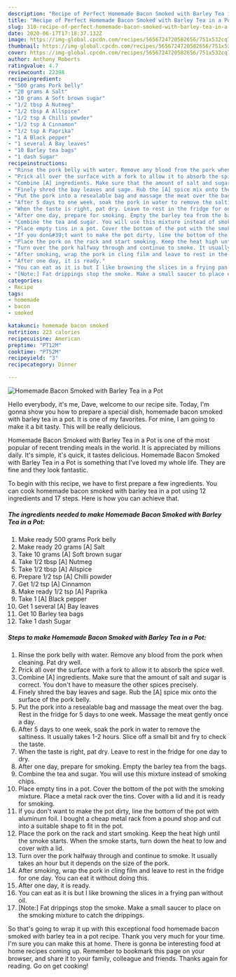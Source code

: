 ```yaml
---
description: "Recipe of Perfect Homemade Bacon Smoked with Barley Tea in a Pot"
title: "Recipe of Perfect Homemade Bacon Smoked with Barley Tea in a Pot"
slug: 310-recipe-of-perfect-homemade-bacon-smoked-with-barley-tea-in-a-pot
date: 2020-06-17T17:18:37.132Z
image: https://img-global.cpcdn.com/recipes/5656724720582656/751x532cq70/homemade-bacon-smoked-with-barley-tea-in-a-pot-recipe-main-photo.jpg
thumbnail: https://img-global.cpcdn.com/recipes/5656724720582656/751x532cq70/homemade-bacon-smoked-with-barley-tea-in-a-pot-recipe-main-photo.jpg
cover: https://img-global.cpcdn.com/recipes/5656724720582656/751x532cq70/homemade-bacon-smoked-with-barley-tea-in-a-pot-recipe-main-photo.jpg
author: Anthony Roberts
ratingvalue: 4.7
reviewcount: 22398
recipeingredient:
- "500 grams Pork belly"
- "20 grams A Salt"
- "10 grams A Soft brown sugar"
- "1/2 tbsp A Nutmeg"
- "1/2 tbsp A Allspice"
- "1/2 tsp A Chilli powder"
- "1/2 tsp A Cinnamon"
- "1/2 tsp A Paprika"
- "1 A Black pepper"
- "1 several A Bay leaves"
- "10 Barley tea bags"
- "1 dash Sugar"
recipeinstructions:
- "Rinse the pork belly with water. Remove any blood from the pork when cleaning. Pat dry well."
- "Prick all over the surface with a fork to allow it to absorb the spice well."
- "Combine [A] ingredients. Make sure that the amount of salt and sugar is correct. You don&#39;t have to measure the other spices precisely."
- "Finely shred the bay leaves and sage. Rub the [A] spice mix onto the surface of the pork belly."
- "Put the pork into a resealable bag and massage the meat over the bag. Rest in the fridge for 5 days to one week. Massage the meat gently once a day."
- "After 5 days to one week, soak the pork in water to remove the saltiness. It usually takes 1-2 hours. Slice off a small bit and fry to check the taste."
- "When the taste is right, pat dry. Leave to rest in the fridge for one day to dry."
- "After one day, prepare for smoking. Empty the barley tea from the bags."
- "Combine the tea and sugar. You will use this mixture instead of smoking chips."
- "Place empty tins in a pot. Cover the bottom of the pot with the smoking mixture. Place a metal rack over the tins. Cover with a lid and it is ready for smoking."
- "If you don&#39;t want to make the pot dirty, line the bottom of the pot with aluminum foil. I bought a cheap metal rack from a pound shop and cut into a suitable shape to fit in the pot."
- "Place the pork on the rack and start smoking. Keep the heat high until the smoke starts. When the smoke starts, turn down the heat to low and cover with a lid."
- "Turn over the pork halfway through and continue to smoke. It usually takes an hour but it depends on the size of the pork."
- "After smoking, wrap the pork in cling film and leave to rest in the fridge for one day. You can eat it without doing this."
- "After one day, it is ready."
- "You can eat as it is but I like browning the slices in a frying pan without oil."
- "[Note:] Fat drippings stop the smoke. Make a small saucer to place on the smoking mixture to catch the drippings."
categories:
- Recipe
tags:
- homemade
- bacon
- smoked

katakunci: homemade bacon smoked 
nutrition: 223 calories
recipecuisine: American
preptime: "PT12M"
cooktime: "PT52M"
recipeyield: "3"
recipecategory: Dinner

---
```



![Homemade Bacon Smoked with Barley Tea in a Pot](https://img-global.cpcdn.com/recipes/5656724720582656/751x532cq70/homemade-bacon-smoked-with-barley-tea-in-a-pot-recipe-main-photo.jpg)

Hello everybody, it's me, Dave, welcome to our recipe site. Today, I'm gonna show you how to prepare a special dish, homemade bacon smoked with barley tea in a pot. It is one of my favorites. For mine, I am going to make it a bit tasty. This will be really delicious.

Homemade Bacon Smoked with Barley Tea in a Pot is one of the most popular of recent trending meals in the world. It is appreciated by millions daily. It's simple, it's quick, it tastes delicious. Homemade Bacon Smoked with Barley Tea in a Pot is something that I've loved my whole life. They are fine and they look fantastic.




To begin with this recipe, we have to first prepare a few ingredients. You can cook homemade bacon smoked with barley tea in a pot using 12 ingredients and 17 steps. Here is how you can achieve that.

<!--inarticleads1-->

##### The ingredients needed to make Homemade Bacon Smoked with Barley Tea in a Pot:

1. Make ready 500 grams Pork belly
1. Make ready 20 grams [A] Salt
1. Take 10 grams [A] Soft brown sugar
1. Take 1/2 tbsp [A] Nutmeg
1. Take 1/2 tbsp [A] Allspice
1. Prepare 1/2 tsp [A] Chilli powder
1. Get 1/2 tsp [A] Cinnamon
1. Make ready 1/2 tsp [A] Paprika
1. Take 1 [A] Black pepper
1. Get 1 several [A] Bay leaves
1. Get 10 Barley tea bags
1. Take 1 dash Sugar




<!--inarticleads2-->

##### Steps to make Homemade Bacon Smoked with Barley Tea in a Pot:

1. Rinse the pork belly with water. Remove any blood from the pork when cleaning. Pat dry well.
1. Prick all over the surface with a fork to allow it to absorb the spice well.
1. Combine [A] ingredients. Make sure that the amount of salt and sugar is correct. You don&#39;t have to measure the other spices precisely.
1. Finely shred the bay leaves and sage. Rub the [A] spice mix onto the surface of the pork belly.
1. Put the pork into a resealable bag and massage the meat over the bag. Rest in the fridge for 5 days to one week. Massage the meat gently once a day.
1. After 5 days to one week, soak the pork in water to remove the saltiness. It usually takes 1-2 hours. Slice off a small bit and fry to check the taste.
1. When the taste is right, pat dry. Leave to rest in the fridge for one day to dry.
1. After one day, prepare for smoking. Empty the barley tea from the bags.
1. Combine the tea and sugar. You will use this mixture instead of smoking chips.
1. Place empty tins in a pot. Cover the bottom of the pot with the smoking mixture. Place a metal rack over the tins. Cover with a lid and it is ready for smoking.
1. If you don&#39;t want to make the pot dirty, line the bottom of the pot with aluminum foil. I bought a cheap metal rack from a pound shop and cut into a suitable shape to fit in the pot.
1. Place the pork on the rack and start smoking. Keep the heat high until the smoke starts. When the smoke starts, turn down the heat to low and cover with a lid.
1. Turn over the pork halfway through and continue to smoke. It usually takes an hour but it depends on the size of the pork.
1. After smoking, wrap the pork in cling film and leave to rest in the fridge for one day. You can eat it without doing this.
1. After one day, it is ready.
1. You can eat as it is but I like browning the slices in a frying pan without oil.
1. [Note:] Fat drippings stop the smoke. Make a small saucer to place on the smoking mixture to catch the drippings.




So that's going to wrap it up with this exceptional food homemade bacon smoked with barley tea in a pot recipe. Thank you very much for your time. I'm sure you can make this at home. There is gonna be interesting food at home recipes coming up. Remember to bookmark this page on your browser, and share it to your family, colleague and friends. Thanks again for reading. Go on get cooking!
